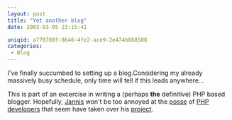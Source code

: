 ```yaml
---
layout: post
title: "Yet another blog"
date: 2003-03-05 23:15:41

uniqid: a778780f-8646-4fe2-ace9-2e474b868508
categories: 
 - Blog
---
```

<p>I've finally succumbed to setting up a blog.Considering my already massively busy schedule, only time will tell if this leads anywhere...</p><p>This is part of an excercise in writing a (perhaps <strong>the</strong> definitive) PHP based blogger.  Hopefully, <a href="http://blog.jannis.to/">Jannis</a> won't be too annoyed at the <a href="http://www.advanced-php.com">posse</a> of <a href="http://www.edwardbear.org/jerkoff">PHP developers</a> that seem have taken over his <a href="http://sourceforge.net/projects/php-blog">project</a>.</p>